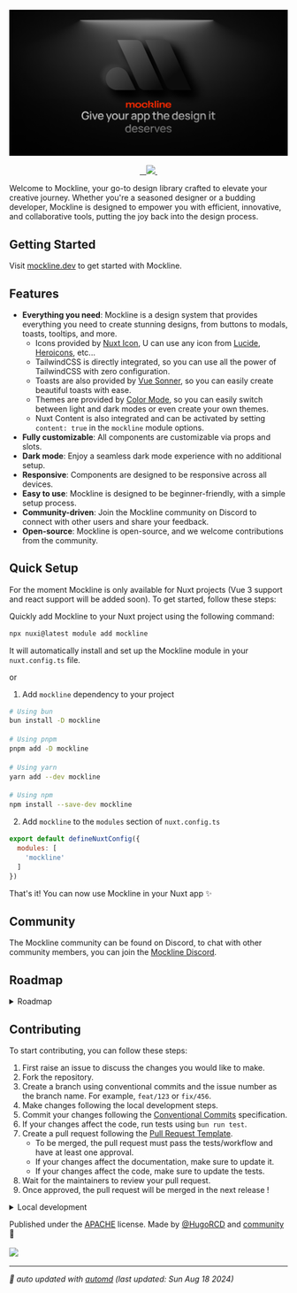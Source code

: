 ![Mockline Social Preview](assets/social-preview.jpg)

<p align="center">
  <a aria-label="NPM version" href="https://www.npmjs.com/package/mockline">
    <img alt="" src="https://img.shields.io/npm/v/mockline.svg?style=for-the-badge&labelColor=000000&color=E0E0E0">
  </a>
  <a aria-label="License" href="https://github.com/mockline/mockline/main/LICENSE">
    <img alt="" src="https://img.shields.io/npm/l/mockline.svg?style=for-the-badge&labelColor=000000&color=212121">
    </a>
  <a aria-label="Join the community on Discord" href="https://discord.gg/BkgyMzvJ3p">
    <img alt="" src="https://img.shields.io/badge/Join%20the%20community-F74804.svg?style=for-the-badge&logo=Discord&labelColor=000000&logoWidth=20&logoColor=white">
  </a>
  <a aria-label="Mockline logo" href="https://mockline.dev/">
    <img src="https://img.shields.io/badge/MADE%20WITH%20Mockline-000000.svg?style=for-the-badge&logo=Mockline&labelColor=000000&logoWidth=20&logoColor=white">
  </a>
  <a aria-label="Follow Hugo on Twitter" href="https://twitter.com/HugoRCD__">
    <img alt="" src="https://img.shields.io/twitter/follow/HugoRCD__.svg?style=for-the-badge&labelColor=000000&logo=twitter&label=Follow%20Hugo&logoWidth=20&logoColor=white">
  </a>
</p>

Welcome to Mockline, your go-to design library crafted to elevate your creative journey. Whether you're a seasoned designer or a budding developer, Mockline is designed to empower you with efficient, innovative, and collaborative tools, putting the joy back into the design process.

## Getting Started

Visit [mockline.dev](https://mockline.dev) to get started with Mockline.

## Features

- **Everything you need**: Mockline is a design system that provides everything you need to create stunning designs, from buttons to modals, toasts, tooltips, and more.
  - Icons provided by [Nuxt Icon](https://github.com/nuxt-modules/icon), U can use any icon from [Lucide](https://lucide.dev/), [Heroicons](https://heroicons.com/), etc...
  - TailwindCSS is directly integrated, so you can use all the power of TailwindCSS with zero configuration.
  - Toasts are also provided by [Vue Sonner](https://github.com/xiaoluoboding/vue-sonner), so you can easily create beautiful toasts with ease.
  - Themes are provided by [Color Mode](https://github.com/nuxt-modules/color-mode), so you can easily switch between light and dark modes or even create your own themes.
  - Nuxt Content is also integrated and can be activated by setting `content: true` in the `mockline` module options.
- **Fully customizable**: All components are customizable via props and slots.
- **Dark mode**: Enjoy a seamless dark mode experience with no additional setup.
- **Responsive**: Components are designed to be responsive across all devices.
- **Easy to use**: Mockline is designed to be beginner-friendly, with a simple setup process.
- **Community-driven**: Join the Mockline community on Discord to connect with other users and share your feedback.
- **Open-source**: Mockline is open-source, and we welcome contributions from the community.

## Quick Setup

For the moment Mockline is only available for Nuxt projects (Vue 3 support and react support will be added soon).
To get started, follow these steps:

Quickly add Mockline to your Nuxt project using the following command:
```bash
npx nuxi@latest module add mockline
```
It will automatically install and set up the Mockline module in your `nuxt.config.ts` file.

or

1. Add `mockline` dependency to your project

```bash
# Using bun
bun install -D mockline

# Using pnpm
pnpm add -D mockline

# Using yarn
yarn add --dev mockline

# Using npm
npm install --save-dev mockline
```

2. Add `mockline` to the `modules` section of `nuxt.config.ts`

```js
export default defineNuxtConfig({
  modules: [
    'mockline'
  ]
})
```

That's it! You can now use Mockline in your Nuxt app ✨
## Community

The Mockline community can be found on Discord, to chat with other community members, you can join the [Mockline Discord](https://discord.gg/BkgyMzvJ3p).

## Roadmap


<details>
  <summary>Roadmap</summary>

- Overlays
  - [x] Toast
  - [ ] Modal
  - [ ] Tooltip
  - [ ] Popover
  - [ ] Slideover
- Components
  - [x] Button
  - [x] Icon
  - [ ] Input
  - [ ] Checkbox
  - [ ] Radio
  - [ ] Switch
  - [ ] Select
  - [ ] Textarea
  - [ ] Toggle
  - [ ] Range
  - [ ] Slider
  - [ ] Progress
  - [ ] Rating
  - [ ] Avatar
  - [ ] Badge
  - [ ] Card
  - [ ] Table
  - [ ] Tabs
  - [ ] Breadcrumbs
  - [ ] Pagination
  - [ ] Steps
  - [ ] Tree
  - [ ] Calendar
  - [ ] Datepicker
  - [ ] Timepicker
- Layout
  - [ ] Grid
  - [ ] Flex
  - [ ] Page
  - [ ] Sidebar
  - [ ] Drawer
- Documentation
  - [ ] NavigationTree
  - [ ] Surround
  - [ ] Toc
- Utilities
  - [ ] Typography
- Themes
  - [ ] ThemeToggle
  - [ ] ThemeSwitch

</details>

<!-- automd:fetch url="gh:hugorcd/markdown/main/src/contributions.md" -->

## Contributing
To start contributing, you can follow these steps:

1. First raise an issue to discuss the changes you would like to make.
2. Fork the repository.
3. Create a branch using conventional commits and the issue number as the branch name. For example, `feat/123` or `fix/456`.
4. Make changes following the local development steps.
5. Commit your changes following the [Conventional Commits](https://www.conventionalcommits.org/en/v1.0.0/) specification.
6. If your changes affect the code, run tests using `bun run test`.
7. Create a pull request following the [Pull Request Template](https://github.com/HugoRCD/markdown/blob/main/src/pull_request_template.md).
   - To be merged, the pull request must pass the tests/workflow and have at least one approval.
   - If your changes affect the documentation, make sure to update it.
   - If your changes affect the code, make sure to update the tests.
8. Wait for the maintainers to review your pull request.
9. Once approved, the pull request will be merged in the next release !

<!-- /automd -->

<!-- automd:fetch url="gh:hugorcd/markdown/main/src/local_development.md" -->

<details>
  <summary>Local development</summary>

- Clone this repository
- Install latest LTS version of [Node.js](https://nodejs.org/en/)
- Enable [Corepack](https://github.com/nodejs/corepack) using `corepack enable`
- Install dependencies using `bun install`

</details>

<!-- /automd -->

<!-- automd:contributors license=Apache author=HugoRCD github="mockline/mockline" -->

Published under the [APACHE](https://github.com/mockline/mockline/blob/main/LICENSE) license.
Made by [@HugoRCD](https://github.com/HugoRCD) and [community](https://github.com/mockline/mockline/graphs/contributors) 💛
<br><br>
<a href="https://github.com/mockline/mockline/graphs/contributors">
<img src="https://contrib.rocks/image?repo=mockline/mockline" />
</a>

<!-- /automd -->

<!-- automd:with-automd lastUpdate -->

---

_🤖 auto updated with [automd](https://automd.unjs.io) (last updated: Sun Aug 18 2024)_

<!-- /automd -->
